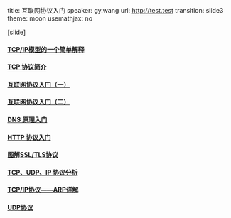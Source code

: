title: 互联网协议入门
speaker: gy.wang
url: http://test.test
transition: slide3
theme: moon
usemathjax: no

[slide]
#### [TCP/IP模型的一个简单解释](http://www.ruanyifeng.com/blog/2009/03/tcp-ip_model.html)

#### [TCP 协议简介](http://www.ruanyifeng.com/blog/2017/06/tcp-protocol.html)

#### [互联网协议入门（一）](http://www.ruanyifeng.com/blog/2012/05/internet_protocol_suite_part_i.html)

#### [互联网协议入门（二）](http://www.ruanyifeng.com/blog/2012/06/internet_protocol_suite_part_ii.html)

#### [DNS 原理入门](http://www.ruanyifeng.com/blog/2016/06/dns.html)

#### [HTTP 协议入门](http://www.ruanyifeng.com/blog/2016/08/http.html)

#### [图解SSL/TLS协议](http://www.ruanyifeng.com/blog/2014/09/illustration-ssl.html)

#### [TCP、UDP、IP 协议分析 ](http://blog.chinaunix.net/uid-26833883-id-3627644.html)

#### [TCP/IP协议——ARP详解](http://www.cnblogs.com/songwenlong/p/6103406.html)

#### [UDP协议](http://blog.csdn.net/CorCplusplusorjava/article/details/47164875)